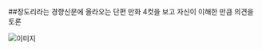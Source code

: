 ##장도리라는 경향신문에 올라오는 단편 만화 4컷을 보고 자신이 이해한 만큼 의견을 토론

![이미지](https://fbcdn-sphotos-e-a.akamaihd.net/hphotos-ak-xfp1/v/t1.0-9/11018588_946566465382956_1715627053941786658_n.jpg?oh=1a64d4d255ec76c03c4f08c69f17973b&oe=560A3AB2&__gda__=1442537787_92c13ca5c5700eb8a8b716e0881b4628)
